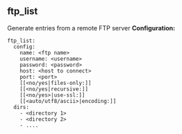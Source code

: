 
## ftp_list
Generate entries from a remote FTP server
**Configuration:**

    ftp_list:
      config:
        name: <ftp name>
        username: <username>
        password: <password>
        host: <host to connect>
        port: <port>
        [[<no/yes|files-only:]]
        [[<no/yes|recursive:]]
        [[<no/yes>|use-ssl:]]
        [[<auto/utf8/ascii>|encoding:]]
      dirs:
        - <directory 1>
        - <directory 2>
        - ....

